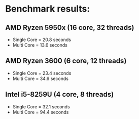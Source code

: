 # Benchmark results:

## AMD Ryzen 5950x (16 core, 32 threads)
- Single Core = 20.8 seconds
- Multi Core = 13.6 seconds

## AMD Ryzen 3600 (6 core, 12 threads)
- Single Core = 23.4 seconds
- Multi Core = 34.6 seconds

## Intel i5-8259U (4 core, 8 threads)
- Single Core = 32.1 seconds
- Multi Core = 94.4 seconds
